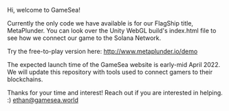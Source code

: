 Hi, welcome to GameSea!

Currently the only code we have available is for our FlagShip title, MetaPlunder. 
You can look over the Unity WebGL build's index.html file to see how we connect our game to the Solana Network.

Try the free-to-play version here: http://www.metaplunder.io/demo

The expected launch time of the GameSea website is early-mid April 2022. We will update this repository with tools used to connect gamers to their blockchains.

Thanks for your time and interest!
Reach out if you are interested in helping. :) ethan@gamesea.world
